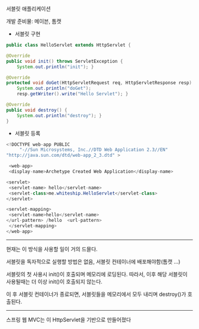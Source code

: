 서블릿 애플리케이션 

개발 준비물: 메이븐, 톰캣

- 서블릿 구현

```java
public class HelloServlet extends HttpServlet {

@Override
public void init() throws ServletException {
	System.out.println("init"); }

@Override
protected void doGet(HttpServletRequest req, HttpServletResponse resp) throws ServletException, IOException {
	System.out.println("doGet");
	resp.getWriter().write("Hello Servlet"); }

@Override
public void destroy() {
	System.out.println("destroy"); }
}
```

- 서블릿 등록

```java
<!DOCTYPE web-app PUBLIC
     "-//Sun Microsystems, Inc.//DTD Web Application 2.3//EN"
"http://java.sun.com/dtd/web-app_2_3.dtd" >

 <web-app>
 <display-name>Archetype Created Web Application</display-name>

<servlet>
 <servlet-name> hello</servlet-name>
 <servlet-class>me.whiteship.HelloServlet</servlet-class>
</servlet>

<servlet-mapping>
 <servlet-name>hello</servlet-name>
</url-pattern> /hello  <url-pattern>
 </servlet-mapping>
</web-app>
```

---

현재는 이 방식을 사용할 일이 거의 드믈다. 

서블릿을 독자적으로 실행할 방법은 없음, 서블릿 컨테이너에 배포해야함(톰캣 ...)

서블릿의 첫 사용시 init()이 호출되며 메모리에 로딩된다. 따라서, 이후 해당 서블릿이 사용될때는 더 이상 init()이 호출되지 않는다.

이 후 서블릿 컨테이너가 종료되면, 서블릿들을 메모리에서 모두 내리며 destroy()가 호출된다. 

---

스프링 웹 MVC는 이 HttpServlet을 기반으로 만들어졌다

